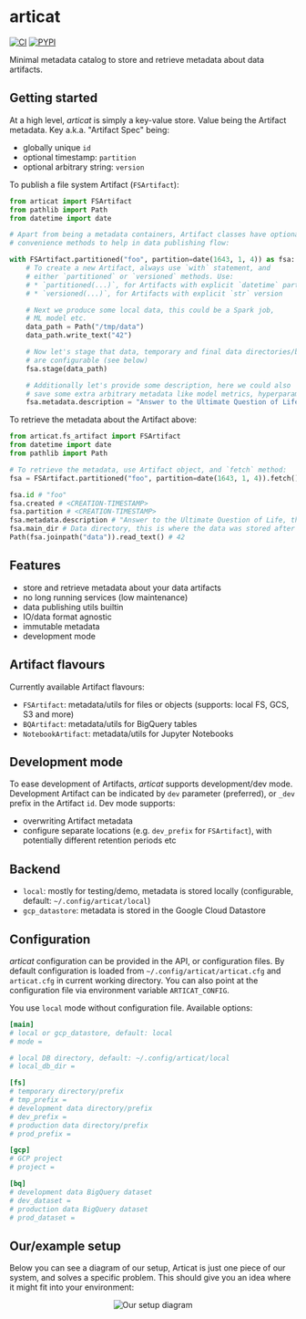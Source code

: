 # articat
[![CI](https://github.com/related-sciences/articat/actions/workflows/build.yml/badge.svg?branch=main)](https://github.com/related-sciences/articat/actions/workflows/build.yml)
[![PYPI](https://img.shields.io/pypi/v/articat.svg)](https://pypi.org/project/articat/)

Minimal metadata catalog to store and retrieve metadata about data artifacts.

## Getting started

At a high level, *articat* is simply a key-value store. Value being the Artifact metadata.
Key a.k.a. "Artifact Spec" being:
 * globally unique `id`
 * optional timestamp: `partition`
 * optional arbitrary string: `version`

To publish a file system Artifact (`FSArtifact`):

```python
from articat import FSArtifact
from pathlib import Path
from datetime import date

# Apart from being a metadata containers, Artifact classes have optional
# convenience methods to help in data publishing flow:

with FSArtifact.partitioned("foo", partition=date(1643, 1, 4)) as fsa:
    # To create a new Artifact, always use `with` statement, and
    # either `partitioned` or `versioned` methods. Use:
    # * `partitioned(...)`, for Artifacts with explicit `datetime` partition
    # * `versioned(...)`, for Artifacts with explicit `str` version

    # Next we produce some local data, this could be a Spark job,
    # ML model etc.
    data_path = Path("/tmp/data")
    data_path.write_text("42")

    # Now let's stage that data, temporary and final data directories/buckets
    # are configurable (see below)
    fsa.stage(data_path)

    # Additionally let's provide some description, here we could also
    # save some extra arbitrary metadata like model metrics, hyperparameters etc.
    fsa.metadata.description = "Answer to the Ultimate Question of Life, the Universe, and Everything"
```

To retrieve the metadata about the Artifact above:

```python
from articat.fs_artifact import FSArtifact
from datetime import date
from pathlib import Path

# To retrieve the metadata, use Artifact object, and `fetch` method:
fsa = FSArtifact.partitioned("foo", partition=date(1643, 1, 4)).fetch()

fsa.id # "foo"
fsa.created # <CREATION-TIMESTAMP>
fsa.partition # <CREATION-TIMESTAMP>
fsa.metadata.description # "Answer to the Ultimate Question of Life, the Universe, and Everything"
fsa.main_dir # Data directory, this is where the data was stored after staging
Path(fsa.joinpath("data")).read_text() # 42
```

## Features

 * store and retrieve metadata about your data artifacts
 * no long running services (low maintenance)
 * data publishing utils builtin
 * IO/data format agnostic
 * immutable metadata
 * development mode

## Artifact flavours

Currently available Artifact flavours:
 * `FSArtifact`: metadata/utils for files or objects (supports: local FS, GCS, S3 and more)
 * `BQArtifact`: metadata/utils for BigQuery tables
 * `NotebookArtifact`: metadata/utils for Jupyter Notebooks

## Development mode

To ease development of Artifacts, *articat* supports development/dev mode.
Development Artifact can be indicated by `dev` parameter (preferred), or
`_dev` prefix in the Artifact `id`. Dev mode supports:
 * overwriting Artifact metadata
 * configure separate locations (e.g. `dev_prefix` for `FSArtifact`), with
   potentially different retention periods etc

## Backend

 * `local`: mostly for testing/demo, metadata is stored locally (configurable, default: `~/.config/articat/local`)
 * `gcp_datastore`: metadata is stored in the Google Cloud Datastore

## Configuration

*articat* configuration can be provided in the API, or configuration files. By default configuration
is loaded from `~/.config/articat/articat.cfg` and `articat.cfg` in current working directory. You
can also point at the configuration file via environment variable `ARTICAT_CONFIG`.

You use `local` mode without configuration file. Available options:

 ```toml
[main]
# local or gcp_datastore, default: local
# mode =

# local DB directory, default: ~/.config/articat/local
# local_db_dir =

[fs]
# temporary directory/prefix
# tmp_prefix =
# development data directory/prefix
# dev_prefix =
# production data directory/prefix
# prod_prefix =

[gcp]
# GCP project
# project =

[bq]
# development data BigQuery dataset
# dev_dataset =
# production data BigQuery dataset
# prod_dataset =
```

## Our/example setup

Below you can see a diagram of our setup, Articat is just one piece of our system, and solves a specific problem. This should give you an idea where it might fit into your environment:

<p align="center">
  <img src="https://docs.google.com/drawings/d/1wll4Q_PlKGHVu-C2IN8jUIxzFTD8jwFWnvwgFrvq2ls/export/png" alt="Our setup diagram"/>
</p>
